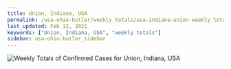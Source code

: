 ```yaml
---
title: Union, Indiana, USA
permalink: /usa-ohio-butler/weekly_totals/usa-indiana-union-weekly_totals.html
last_updated: Feb 12, 2021
keywords: ["Union, Indiana, USA", "weekly totals"]
sidebar: usa-ohio-butler_sidebar
---
```


![Weekly Totals of Confirmed Cases for Union, Indiana, USA](/covid_tracker/images/graphs/usa-indiana-union-weekly_totals_graph.png)
